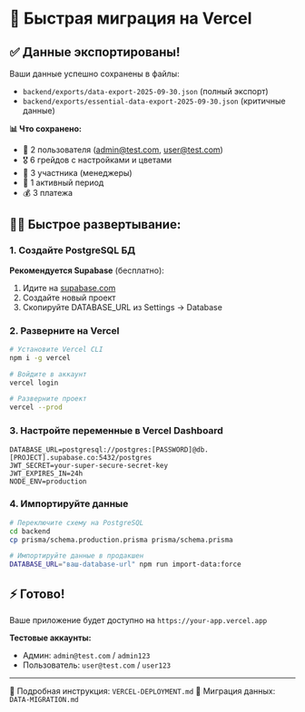 # 🚀 Быстрая миграция на Vercel

## ✅ Данные экспортированы!

Ваши данные успешно сохранены в файлы:
- `backend/exports/data-export-2025-09-30.json` (полный экспорт)
- `backend/exports/essential-data-export-2025-09-30.json` (критичные данные)

**📊 Что сохранено:**
- 👥 2 пользователя (admin@test.com, user@test.com)
- 🎖️ 6 грейдов с настройками и цветами
- 👤 3 участника (менеджеры)
- 📅 1 активный период
- 💰 3 платежа

## 🏃‍♂️ Быстрое развертывание:

### 1. Создайте PostgreSQL БД
**Рекомендуется Supabase** (бесплатно):
1. Идите на [supabase.com](https://supabase.com)
2. Создайте новый проект
3. Скопируйте DATABASE_URL из Settings → Database

### 2. Разверните на Vercel
```bash
# Установите Vercel CLI
npm i -g vercel

# Войдите в аккаунт
vercel login

# Разверните проект
vercel --prod
```

### 3. Настройте переменные в Vercel Dashboard
```
DATABASE_URL=postgresql://postgres:[PASSWORD]@db.[PROJECT].supabase.co:5432/postgres
JWT_SECRET=your-super-secure-secret-key
JWT_EXPIRES_IN=24h
NODE_ENV=production
```

### 4. Импортируйте данные
```bash
# Переключите схему на PostgreSQL
cd backend
cp prisma/schema.production.prisma prisma/schema.prisma

# Импортируйте данные в продакшен
DATABASE_URL="ваш-database-url" npm run import-data:force
```

## ⚡ Готово!
Ваше приложение будет доступно на `https://your-app.vercel.app`

**Тестовые аккаунты:**
- Админ: `admin@test.com` / `admin123`
- Пользователь: `user@test.com` / `user123`

---

📖 Подробная инструкция: `VERCEL-DEPLOYMENT.md`
🔄 Миграция данных: `DATA-MIGRATION.md`